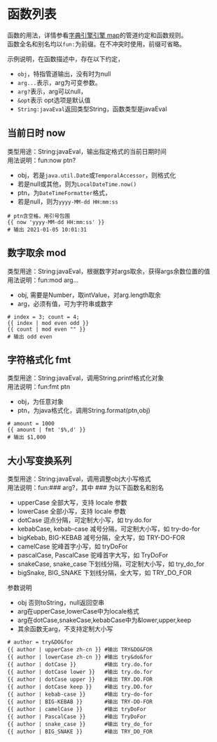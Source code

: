 # 函数列表

函数的用法，详情参看[字典引擎引擎 map](./readme.md#7.1.字典引擎-map)的管道约定和函数规则。  
函数全名和别名均以`fun:`为前缀。在不冲突时使用，前缀可省略。

示例说明，在函数描述中，存在以下约定，
* `obj`，特指管道输出，没有时为null
* `arg...`表示，arg为可变参数。
* `arg?`表示，arg可以null，
* `&opt`表示 opt选项是默认值
* `String:javaEval`返回类型String，函数类型是javaEval

## 当前日时 now

类型用途：String:javaEval，输出指定格式的当前日期时间  
用法说明：fun:now ptn?
   - obj，若是`java.util.Date`或`TemporalAccessor`，则格式化
   - 若是null或其他，则为`LocalDateTime.now()`
   - ptn，为`DateTimeFormatter`格式，
   - 若是null，则为`yyyy-MM-dd HH:mm:ss`

```
# ptn含空格，用引号包围
{{ now 'yyyy-MM-dd HH:mm:ss' }}
# 输出 2021-01-05 10:01:31
```

## 数字取余 mod

类型用途：String:javaEval，根据数字对args取余，获得args余数位置的值  
用法说明：fun:mod arg... 
   - obj, 需要是Number，取intValue，对arg.length取余
   - arg，必须有值，可为字符串或数字

```
# index = 3; count = 4;
{{ index | mod even odd }}
{{ count | mod even "" }}
# 输出 odd even
```

## 字符格式化 fmt

类型用途：String:javaEval，调用String.printf格式化对象  
用法说明：fun:fmt ptn 
   - obj，为任意对象
   - ptn，为java格式化，调用String.format(ptn,obj)

```
# amount = 1000
{{ amount | fmt '$%,d' }}
# 输出 $1,000
```

## 大小写变换系列

类型用途：String:javaEval，调用调整obj大小写格式  
用法说明：fun:### arg?，其中 ### 为以下函数名和别名

 * upperCase 全部大写，支持 locale 参数
 * lowerCase 全部小写，支持 locale 参数
 * dotCase 逗点分隔，可定制大小写，如 try.do.for
 * kebabCase, kebab-case 减号分隔，可定制大小写，如 try-do-for
 * bigKebab, BIG-KEBAB 减号分隔，全大写，如 TRY-DO-FOR
 * camelCase 驼峰首字小写，如 tryDoFor
 * pascalCase, PascalCase 驼峰首字大写，如 TryDoFor
 * snakeCase, snake_case 下划线分隔，可定制大小写，如 try_do_for
 * bigSnake, BIG_SNAKE 下划线分隔，全大写，如 TRY_DO_FOR

参数说明
  * obj 否则toString，null返回空串
  * arg在upperCase,lowerCase中为locale格式
  * arg在dotCase,snakeCase,kebabCase中为&lower,upper,keep
  * 其余函数无arg，不支持定制大小写
  
 ```
 # author = try&DO&for
 {{ author | upperCase zh-cn }} #输出 TRY&DO&FOR
 {{ author | lowerCase zh-cn }} #输出 try&do&for
 {{ author | dotCase }}         #输出 try.do.for
 {{ author | dotCase lower }}   #输出 try.do.for
 {{ author | dotCase upper }}   #输出 TRY.DO.FOR
 {{ author | dotCase keep }}    #输出 try.DO.for
 {{ author | kebab-case }}      #输出 try-do-for
 {{ author | BIG-KEBAB }}       #输出 TRY-DO-FOR
 {{ author | camelCase }}       #输出 tryDoFor
 {{ author | PascalCase }}      #输出 TryDoFor
 {{ author | snake_case }}      #输出 try_do_for
 {{ author | BIG_SNAKE }}       #输出 TRY_DO_FOR
 ```

